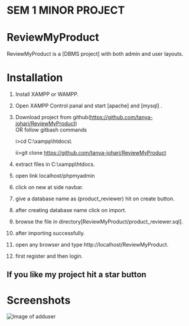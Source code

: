 # SEM 1 MINOR PROJECT

# ReviewMyProduct


ReviewMyProduct is a [DBMS project] with both admin and user layouts.

# Installation

1. Install XAMPP or WAMPP.

2. Open XAMPP Control panal and start [apache] and [mysql] .

3. Download project from github(https://github.com/tanya-johari/ReviewMyProduct)  
    OR follow gitbash commands
    
    i>cd C:\\xampp\htdocs\
    
    ii>git clone https://github.com/tanya-johari/ReviewMyProduct
    
4. extract files in C:\\xampp\htdocs\.

5. open link localhost/phpmyadmin

6. click on new at side navbar.

7. give a database name as (product_reviewer) hit on create button.

8. after creating database name click on import.

9. browse the file in directory[ReviewMyProduct/product_reviewer.sql].

10. after importing successfully.

11. open any browser and type http://localhost/ReviewMyProduct.

12. first register and then login.




##  If you like my project hit a star button



# Screenshots
![Image of adduser](https://github.com/..)


